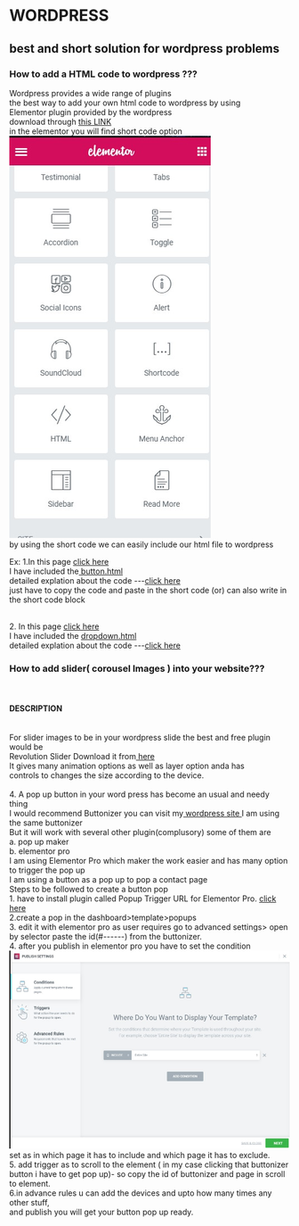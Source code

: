 # WORDPRESS
<h2>best and short solution for wordpress problems</h2>

<h3>How to add a HTML code to wordpress ???</h3>
Wordpress provides a wide range of plugins <br>
the best way to add your own html code to wordpress by using<br>
Elementor plugin provided by the wordpress<br>
 download through <a href="https://downloads.wordpress.org/plugin/elementor.2.7.5.zip"> this LINK</a><br>
  in the elementor you will find short code option<br>
  <img src="https://github.com/jatinkumar11954/WORDPRESS/blob/master/images/shortcode.jpg"><br>
  by using the short code we can easily include our html file to wordpress<br>

  Ex: 1.In this page <a href="https://usoneinfotech.com/wp/transport/#goto"> click here</a><br>
  I have included the<a href="https://github.com/jatinkumar11954/WORDPRESS/blob/master/button/button.html"> button.html</a><br>
    detailed explation about the code ---<a href="https://github.com/jatinkumar11954/Button">click here</a><br>
  just have to copy the code and paste in the short code (or) can also write in the short code block<br>

<br>
2. In this page <a href="https://usoneinfotech.com/wp/transport/"> click here </a><br>
      I have included the <a href="https://github.com/jatinkumar11954/WORDPRESS/blob/master/dropdown/timeline.html"> dropdown.html</a><br>
       detailed explation about the code ---<a href="https://github.com/jatinkumar11954/drop-down">click here</a><br>

 <h3>How to add slider( corousel Images )  into your website???</h3><br>
<h4>DESCRIPTION</h4><br>
 For slider images to be in your wordpress slide the best and free plugin would be<br>
 Revolution Slider Download it from<a href="http://cloudyfiles.com/endezb2p4rmb"> here</a><br>
 It gives many animation options as well as layer option anda has<br>
 controls to changes the size according to the device.<br>
 <br>
 4. A pop up button in your word press has become an usual and needy thing<br>
 I would recommend Buttonizer  you can visit my<a href="https://usoneinfotech.com/wp/"> wordpress site </a>I am using the same buttonizer<br>
 But it will work with several other plugin(complusory) some of them are<br>
     a. pop up maker<br>
    b. elementor pro<br>
    I am using Elementor Pro which maker the work easier and has many option to trigger the pop up<br>
    I am using a button as a pop up to pop a contact page<br>
    Steps to be followed to create a button pop <br>
    1. have to install plugin called Popup Trigger URL for Elementor Pro. <a href="https://wordpress.org/plugins/popup-trigger-url-for-elementor-pro/">click here</a><br>
    2.create a pop in the dashboard>template>popups<br>
    3. edit it with elementor pro as user requires go to advanced settings> open by selector paste the id(#------) from the buttonizer.<br>
    4. after you publish in elementor pro you have to set the condition <br>
    <img src="https://github.com/jatinkumar11954/WORDPRESS/blob/master/images/conditions.jpg">set as in which page it has to include and which page it has to exclude.<br>
    5. add trigger as to scroll to the element ( in my case clicking that buttonizer button i have to get pop up)- so copy the id of buttonizer and page in scroll to element.<br>
    6.in advance rules u can add the devices and upto how many times any other stuff,<br>
    and publish you will get your button pop up ready.

   

